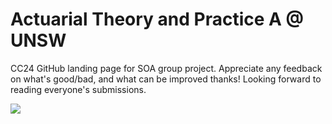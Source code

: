 # Actuarial Theory and Practice A @ UNSW

CC24 GitHub landing page for SOA group project. Appreciate any feedback on what's good/bad, and what can be improved thanks! Looking forward to reading everyone's submissions.


![](Actuarial.gif)
